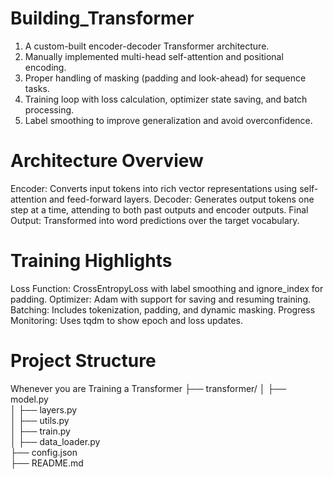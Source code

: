 # Building_Transformer
1) A custom-built encoder-decoder Transformer architecture.
2) Manually implemented multi-head self-attention and positional encoding.
3) Proper handling of masking (padding and look-ahead) for sequence tasks.
4) Training loop with loss calculation, optimizer state saving, and batch processing.
5) Label smoothing to improve generalization and avoid overconfidence.

# Architecture Overview
Encoder: Converts input tokens into rich vector representations using self-attention and feed-forward layers.
Decoder: Generates output tokens one step at a time, attending to both past outputs and encoder outputs.
Final Output: Transformed into word predictions over the target vocabulary.

# Training Highlights
Loss Function: CrossEntropyLoss with label smoothing and ignore_index for padding.
Optimizer: Adam with support for saving and resuming training.
Batching: Includes tokenization, padding, and dynamic masking.
Progress Monitoring: Uses tqdm to show epoch and loss updates.

# Project Structure
Whenever you are Training a Transformer
├── transformer/
│   ├── model.py          
│   ├── layers.py        
│   ├── utils.py           
│   ├── train.py          
│   ├── data_loader.py    
├── config.json            
├── README.md             

